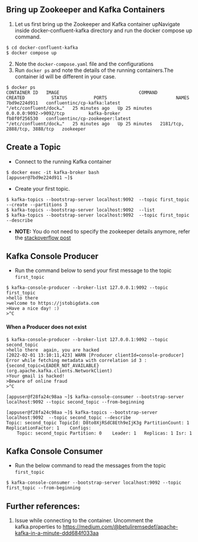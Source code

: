 ## Bring up Zookeeper and Kafka Containers
1. Let us first bring up the Zookeeper and Kafka container upNavigate inside docker-confluent-kafka directory and run the docker compose up command.
```shell
$ cd docker-confluent-kafka
$ docker compose up
```
2. Note the `docker-compose.yaml` file and the configurations
3. Run `docker ps` and note the details of the running containers.The container id will be different in your case.
```shell
$ docker ps
CONTAINER ID   IMAGE                              COMMAND                  CREATED          STATUS          PORTS                          NAMES
7bd9e224d911   confluentinc/cp-kafka:latest       "/etc/confluent/dock…"   25 minutes ago   Up 25 minutes   0.0.0.0:9092->9092/tcp         kafka-broker
fb8f0f256530   confluentinc/cp-zookeeper:latest   "/etc/confluent/dock…"   25 minutes ago   Up 25 minutes   2181/tcp, 2888/tcp, 3888/tcp   zookeeper
```

## Create a Topic
* Connect to the running Kafka container
```shell
$ docker exec -it kafka-broker bash
[appuser@7bd9e224d911 ~]$
```
* Create your first topic. 
```shell
$ kafka-topics --bootstrap-server localhost:9092  --topic first_topic --create --partitions 3
$ kafka-topics --bootstrap-server localhost:9092  --list
$ kafka-topics --bootstrap-server localhost:9092  --topic first_topic --describe
```
* **NOTE:** You do not need to specify the zookeeper details anymore, refer the [stackoverflow post](https://stackoverflow.com/questions/69297020/exception-in-thread-main-joptsimple-unrecognizedoptionexception-zookeeper-is)

## Kafka Console Producer
* Run the command below to send your first message to the topic `first_topic`
```shell
$ kafka-console-producer --broker-list 127.0.0.1:9092 --topic first_topic
>hello there
>welcome to https://jstobigdata.com
>Have a nice day! :)
>^C
```
#### When a Producer does not exist
```shell
$ kafka-console-producer --broker-list 127.0.0.1:9092 --topic second_topic
>hello there  again, you are hacked
[2022-02-01 13:10:11,423] WARN [Producer clientId=console-producer] Error while fetching metadata with correlation id 3 : {second_topic=LEADER_NOT_AVAILABLE} (org.apache.kafka.clients.NetworkClient)
>Your gmail is hacked!
>Beware of online fraud
>^C

[appuser@f28fa24c98aa ~]$ kafka-console-consumer --bootstrap-server localhost:9092 --topic second_topic --from-beginning

[appuser@f28fa24c98aa ~]$ kafka-topics --bootstrap-server localhost:9092  --topic second_topic --describe
Topic: second_topic	TopicId: D8to0XjRSdC8Eth9eIjK3g	PartitionCount: 1	ReplicationFactor: 1	Configs: 
	Topic: second_topic	Partition: 0	Leader: 1	Replicas: 1	Isr: 1
```

## Kafka Console Consumer
* Run the below command to read the messages from the topic `first_topic`
```shell
$ kafka-console-consumer --bootstrap-server localhost:9092 --topic first_topic --from-beginning
```
## Further references:
1. Issue while connecting to the container. Uncomment the kafka.properties to https://medium.com/@betuliremsedef/apache-kafka-in-a-minute-ddd684f033aa
